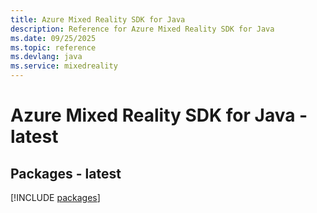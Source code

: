 ```yaml
---
title: Azure Mixed Reality SDK for Java
description: Reference for Azure Mixed Reality SDK for Java
ms.date: 09/25/2025
ms.topic: reference
ms.devlang: java
ms.service: mixedreality
---
```

# Azure Mixed Reality SDK for Java - latest
## Packages - latest
[!INCLUDE [packages](mixed-reality-index.md)]
